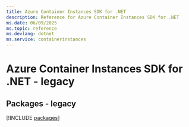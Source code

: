 ```yaml
---
title: Azure Container Instances SDK for .NET
description: Reference for Azure Container Instances SDK for .NET
ms.date: 06/09/2025
ms.topic: reference
ms.devlang: dotnet
ms.service: containerinstances
---
```

# Azure Container Instances SDK for .NET - legacy
## Packages - legacy
[!INCLUDE [packages](container-instances-index.md)]